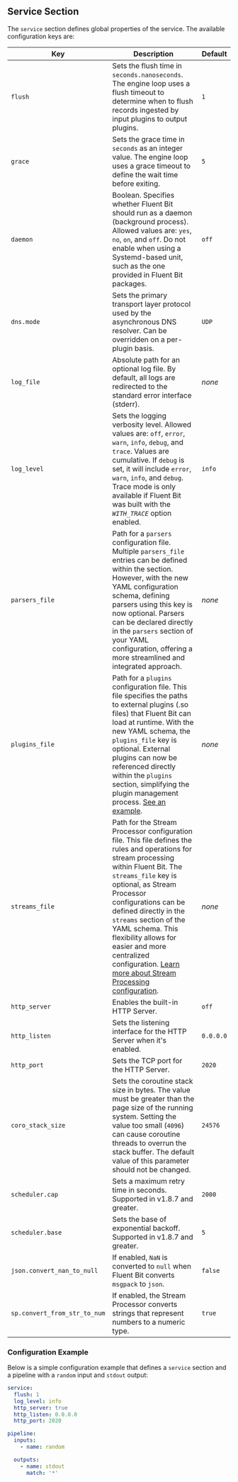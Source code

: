 ## Service Section

The `service` section defines global properties of the service. The available configuration keys are:

| Key | Description | Default |
|---|---|---|
| `flush` | Sets the flush time in `seconds.nanoseconds`. The engine loop uses a flush timeout to determine when to flush records ingested by input plugins to output plugins. | `1` |
| `grace` | Sets the grace time in `seconds` as an integer value. The engine loop uses a grace timeout to define the wait time before exiting. | `5` |
| `daemon` | Boolean. Specifies whether Fluent Bit should run as a daemon (background process). Allowed values are: `yes`, `no`, `on`, and `off`. Do not enable when using a Systemd-based unit, such as the one provided in Fluent Bit packages. | `off` |
| `dns.mode` | Sets the primary transport layer protocol used by the asynchronous DNS resolver. Can be overridden on a per-plugin basis. | `UDP` |
| `log_file` | Absolute path for an optional log file. By default, all logs are redirected to the standard error interface (stderr). | _none_ |
| `log_level` | Sets the logging verbosity level. Allowed values are: `off`, `error`, `warn`, `info`, `debug`, and `trace`. Values are cumulative. If `debug` is set, it will include `error`, `warn`, `info`, and `debug`. Trace mode is only available if Fluent Bit was built with the _`WITH_TRACE`_ option enabled. | `info` |
| `parsers_file` | Path for a `parsers` configuration file. Multiple `parsers_file` entries can be defined within the section. However, with the new YAML configuration schema, defining parsers using this key is now optional. Parsers can be declared directly in the `parsers` section of your YAML configuration, offering a more streamlined and integrated approach. | _none_ |
| `plugins_file` | Path for a `plugins` configuration file. This file specifies the paths to external plugins (.so files) that Fluent Bit can load at runtime. With the new YAML schema, the `plugins_file` key is optional. External plugins can now be referenced directly within the `plugins` section, simplifying the plugin management process. [See an example](https://github.com/fluent/fluent-bit/blob/master/conf/plugins.conf). | _none_ |
| `streams_file` | Path for the Stream Processor configuration file. This file defines the rules and operations for stream processing within Fluent Bit. The `streams_file` key is optional, as Stream Processor configurations can be defined directly in the `streams` section of the YAML schema. This flexibility allows for easier and more centralized configuration. [Learn more about Stream Processing configuration](../../../stream-processing/introduction.md). | _none_ |
| `http_server` | Enables the built-in HTTP Server. | `off` |
| `http_listen` | Sets the listening interface for the HTTP Server when it's enabled. | `0.0.0.0` |
| `http_port` | Sets the TCP port for the HTTP Server. | `2020` |
| `coro_stack_size` | Sets the coroutine stack size in bytes. The value must be greater than the page size of the running system. Setting the value too small (`4096`) can cause coroutine threads to overrun the stack buffer. The default value of this parameter should not be changed. | `24576` |
| `scheduler.cap` | Sets a maximum retry time in seconds. Supported in v1.8.7 and greater. | `2000` |
| `scheduler.base` | Sets the base of exponential backoff. Supported in v1.8.7 and greater. | `5` |
| `json.convert_nan_to_null` | If enabled, `NaN` is converted to `null` when Fluent Bit converts `msgpack` to `json`. | `false` |
| `sp.convert_from_str_to_num` | If enabled, the Stream Processor converts strings that represent numbers to a numeric type. | `true` |

### Configuration Example

Below is a simple configuration example that defines a `service` section and a pipeline with a `random` input and `stdout` output:

```yaml
service:
  flush: 1
  log_level: info
  http_server: true
  http_listen: 0.0.0.0
  http_port: 2020

pipeline:
  inputs:
    - name: random

  outputs:
    - name: stdout
      match: '*'
```
